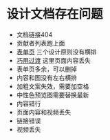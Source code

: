 # 设计文档存在问题

- 文档链接404
- 贡献者列表跑上面
- [表单页](https://ant.design/docs/spec/research-form-cn#%E8%AE%BE%E8%AE%A1%E5%8E%9F%E5%88%99) 三个设计原则没有横排
- [巧用过渡](https://ant.design/docs/spec/transition-cn) 这里页面内容丢失
- 表单页多余，可以删掉
- 内容和图没有左右横排
- 加粗文案失效，需要加空格
- 中性色预览图需要替换最新
- 内容错行
- 页面内容和视频丢失
- 链接错误
- 视频丢失
